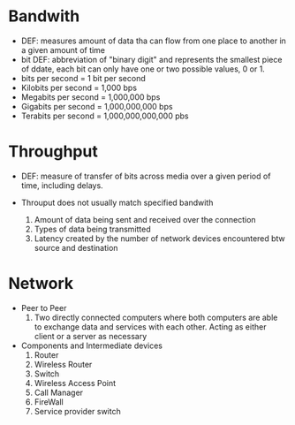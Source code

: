 # Bandwith
- DEF: measures amount of data tha can flow from one place to another in a given amount of time
- bit DEF: abbreviation of "binary digit" and represents the smallest piece of ddate, each bit can only have one or two possible values, 0 or 1. 
- bits per second = 1 bit per second
- Kilobits per second = 1,000 bps  
- Megabits per second = 1,000,000 bps
- Gigabits per second = 1,000,000,000 bps
- Terabits per second = 1,000,000,000,000 pbs

# Throughput
- DEF: measure of transfer of bits across media over a given period of time, including delays.

- Throuput does not usually match specified bandwith
	1. Amount of data being sent and received over the connection
	2. Types of data being transmitted
	3. Latency created by the number of network devices encountered btw source and destination

# Network
- Peer to Peer
	1. Two directly connected computers where both computers are able to exchange data and services with each other. Acting as either client or a server as necessary
- Components and Intermediate devices
	1. Router
	2. Wireless Router
	3. Switch
	4. Wireless Access Point
	5. Call Manager
	6. FireWall
	7. Service provider switch
